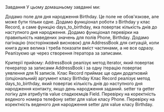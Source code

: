 Завдання
У цьому домашньому завданні ми:

Додамо поле для дня народження Birthday. Це поле не обов'язкове, але може бути тільки одне.
Додамо функціонал роботи з Birthday у клас Record, а саме функцію days_to_birthday, яка повертає кількість днів до наступного дня народження.
Додамо функціонал перевірки на правильність наведених значень для полів Phone, Birthday.
Додамо пагінацію (посторінковий висновок) для AddressBook для ситуацій, коли книга дуже велика і треба показати вміст частинами, а не все одразу. Реалізуємо це через створення ітератора за записами.

Критерії прийому:
AddressBook реалізує метод iterator, який повертає генератор за записами AddressBook і за одну ітерацію повертає уявлення для N записів.
Клас Record приймає ще один додатковий (опціональний) аргумент класу Birthday
Клас Record реалізує метод days_to_birthday, який повертає кількість днів до наступного дня народження контакту, якщо день народження заданий.
setter та getter логіку для атрибутів value спадкоємців Field.
Перевірку на коректність веденого номера телефону setter для value класу Phone.
Перевірку на коректність веденого дня народження setter для value класу Birthday.
